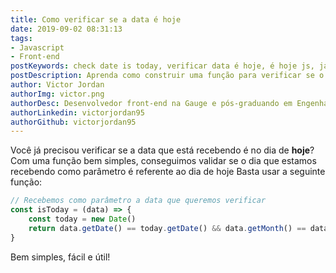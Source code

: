 ```yaml
---
title: Como verificar se a data é hoje
date: 2019-09-02 08:31:13
tags: 
- Javascript
- Front-end
postKeywords: check date is today, verificar data é hoje, é hoje js, javascript data é atual, é hoje javascript
postDescription: Aprenda como construir uma função para verificar se o dia que estamos validando é igual ao dia de hoje, com javascript!
author: Victor Jordan
authorImg: victor.png
authorDesc: Desenvolvedor front-end na Gauge e pós-graduando em Engenharia de Software pela PUC-MG e formado em Banco de Dados pela Fatec, apaixonado por usabilidade, performance e UX!
authorLinkedin: victorjordan95
authorGithub: victorjordan95
---
```


Você já precisou verificar se a data que está recebendo é no dia de **hoje**?
Com uma função bem simples, conseguimos validar se o dia que estamos recebendo como parâmetro é referente ao dia de hoje
Basta usar a seguinte função:

<!-- more -->

```javascript
// Recebemos como parâmetro a data que queremos verificar
const isToday = (data) => {
    const today = new Date()
    return data.getDate() == today.getDate() && data.getMonth() == data.getMonth() && data.getFullYear() == today.getFullYear()
}
```

Bem simples, fácil e útil!
